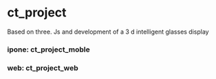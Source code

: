 # ct_project
Based on three. Js and development of a 3 d intelligent glasses display

### ipone: ct_project_moble
### web: ct_project_web
  
